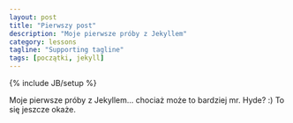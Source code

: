 ```yaml
---
layout: post
title: "Pierwszy post"
description: "Moje pierwsze próby z Jekyllem"
category: lessons
tagline: "Supporting tagline"
tags: [początki, jekyll]
---
```

{% include JB/setup %}

Moje pierwsze próby z Jekyllem... chociaż może to bardziej mr. Hyde? :)
To się jeszcze okaże.
